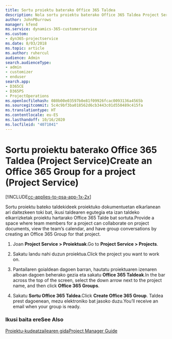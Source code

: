 ```yaml
---
title: Sortu proiektu baterako Office 365 Taldea
description: Nola sortu proiektu baterako Office 365 Taldea Project Service-n
author: JohnPBurrows
manager: kfend
ms.service: dynamics-365-customerservice
ms.custom:
- dyn365-projectservice
ms.date: 8/03/2018
ms.topic: article
ms.author: ruhercul
audience: Admin
search.audienceType:
- admin
- customizer
- enduser
search.app:
- D365CE
- D365PS
- ProjectOperations
ms.openlocfilehash: 080b00e03597b0e81f09926fcac0093136a4565b
ms.sourcegitcommit: 5c4c9bf3ba018562d6cb3443c01d550489c415fa
ms.translationtype: HT
ms.contentlocale: eu-ES
ms.lasthandoff: 10/16/2020
ms.locfileid: "4071041"
---
```

# <a name="create-an-office-365-group-for-a-project-project-service"></a><span data-ttu-id="88135-103">Sortu proiektu baterako Office 365 Taldea (Project Service)</span><span class="sxs-lookup"><span data-stu-id="88135-103">Create an Office 365 Group for a project (Project Service)</span></span>

[!INCLUDE[cc-applies-to-psa-app-1x-2x](../includes/cc-applies-to-psa-app-1x-2x.md)]

<span data-ttu-id="88135-104">Sortu proiektu bateko taldekideek proiektuko dokumentuetan elkarlanean ari daitezkeen toki bat, ikusi taldearen egutegia eta izan taldeko elkarrizketak proiektu hartarako Office 365 Talde bat sortuta.</span><span class="sxs-lookup"><span data-stu-id="88135-104">Provide a space where team members for a project can collaborate on project documents, view the team’s calendar, and have group conversations by creating an Office 365 Group for that project.</span></span>  
  
1.  <span data-ttu-id="88135-105">Joan **Project Service > Proiektuak**.</span><span class="sxs-lookup"><span data-stu-id="88135-105">Go to **Project Service > Projects**.</span></span>  
  
2.  <span data-ttu-id="88135-106">Sakatu landu nahi duzun proiektua.</span><span class="sxs-lookup"><span data-stu-id="88135-106">Click the project you want to work on.</span></span>  
  
3.  <span data-ttu-id="88135-107">Pantailaren goialdean dagoen barran, hautatu proiektuaren izenaren alboan dagoen beherako gezia eta sakatu **Office 365 Taldeak**.</span><span class="sxs-lookup"><span data-stu-id="88135-107">In the bar across the top of the screen, select the down arrow next to the project name, and then click **Office 365 Groups**.</span></span>  
  
4.  <span data-ttu-id="88135-108">Sakatu **Sortu Office 365 Taldea**.</span><span class="sxs-lookup"><span data-stu-id="88135-108">Click **Create Office 365 Group**.</span></span> <span data-ttu-id="88135-109">Taldea prest dagoenean, mezu elektroniko bat jasoko duzu.</span><span class="sxs-lookup"><span data-stu-id="88135-109">You’ll receive an email when your group is ready.</span></span>  
  
### <a name="see-also"></a><span data-ttu-id="88135-110">Ikusi baita ere</span><span class="sxs-lookup"><span data-stu-id="88135-110">See Also</span></span>  
 [<span data-ttu-id="88135-111">Proiektu-kudeatzailearen gida</span><span class="sxs-lookup"><span data-stu-id="88135-111">Project Manager Guide</span></span>](../psa/project-manager-guide.md)
